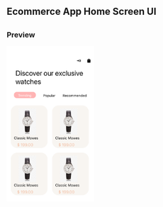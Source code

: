 ## Ecommerce App Home Screen UI

##

### Preview

<img src="src/assets/images/screenshot1.png" height="350" >
